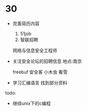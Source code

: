 # 30
  * 完善简历内容
	1. 51job
	2. 智联招聘
	
    网络与信息安全工程师

  * 关注安全论坛的招聘信息
	地点:南京
    
    freebuf
    安全客
    小木虫
    看雪
	
  * 学习汇编语言
    找到部分资料

todo:
  * 继续unix下的c编程